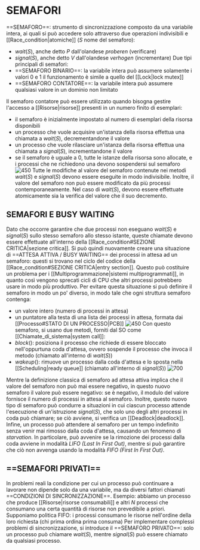 # SEMAFORI
==SEMAFORO==: strumento di sincronizzazione composto da una variabile intera, ai quali si può accedere solo attraverso due operazioni indivisibili e [[Race_condition|atomiche]] ($S$ nome del semaforo):
- $wait(S)$, anche detto $P$ dall'olandese _proberen_ (verificare)
- $signal(S)$, anche detto $V$ dall'olandese _verhogen_ (incrementare)
Due tipi principali di semafori:
- ==SEMAFORO BINARIO==: la variabile intera può assumere solamente i valori 0 e 1
	il funzionamento è simile a quello del [[Lock|lock mutex]]
- ==SEMAFORO CONTATORE==: la variabile intera può assumere qualsiasi valore in un dominio non limitato

Il semaforo contatore può essere utilizzato quando bisogna gestire l'accesso a [[Risorse|risorse]] presenti in un numero finito di esemplari:
- il semaforo è inizialmente impostato al numero di esemplari della risorsa disponibili
- un processo che vuole acquisire un'istanza della risorsa effettua una chiamata a $wait(S)$, decrementandone il valore
- un processo che vuole rilasciare un'istanza della risorsa effettua una chiamata a $signal(S)$, incrementandone il valore
- se il semaforo è uguale a 0, tutte le istanze della risorsa sono allocate, e i processi che ne richiedono una devono sospendersi sul semaforo
![450](semafori.png)
Tutte le modifiche al valore del semaforo contenute nei metodi $wait(S)$ e $signal(S)$ devono essere eseguite in modo indivisibile. Inoltre, il valore del semaforo non può essere modificato da più processi contemporaneamente. Nel caso di $wait(S)$, devono essere effettuate atomicamente sia la verifica del valore che il suo decremento.

## SEMAFORI E BUSY WAITING
Dato che occorre garantire che due processi non eseguano $wait(S)$ e $signal(S)$ sullo stesso semaforo allo stesso istante, queste chiamate devono essere effettuate all'interno della [[Race_condition#SEZIONE CRITICA|sezione critica]]. Si può quindi nuovamente creare una situazione di ==ATTESA ATTIVA / BUSY WAITING== dei processi in attesa ad un semaforo: questi si trovano nel ciclo del codice della [[Race_condition#SEZIONE CRITICA|entry section]]. Questo può costituire un problema per i [[Multiprogrammazione|sistemi multiprogrammati]], in quanto così vengono sprecati cicli di CPU che altri processi potrebbero usare in modo più produttivo.
Per evitare questa situazione si può definire il semaforo in modo un po' diverso, in modo tale che ogni struttura semaforo contenga:
- un valore intero (numero di processi in attesa)
- un puntatore alla testa di una lista dei processi in attesa, formata dai [[Processo#STATO DI UN PROCESSO|PCB]]
![450](semafori2.png)
Con questo semaforo, si usano due metodi, forniti dal SO come [[Chiamate_di_sistema|system call]]:
- $block()$: posiziona il processo che richiede di essere bloccato nell'oppurtuna coda d'attesa, ovvero sospende il processo che invoca il metodo (chiamato all'interno di $wait(S)$)
- $wakeup()$: rimuove un processo dalla coda d'attesa e lo sposta nella [[Scheduling|ready queue]] (chiamato all'interno di $signal(S)$)
![700](semafori3.png)

Mentre la definizione classica di semaforo ad attesa attiva implica che il valore del semaforo non può mai essere negativo, in questo nuovo semaforo il valore può essere negativo: se è negativo, il modulo del valore fornisce il numero di processi in attesa al semaforo.
Inoltre, questo nuovo tipo di semaforo può condurre a situazioni in cui ciascun processo attende l'esecuzione di un'istruzione $signal(S)$, che solo uno degli altri processi in coda può chiamare; se ciò avviene, si verifica un [[Deadlock|deadlock]].
Infine, un processo può attendere al semaforo per un tempo indefinito senza venir mai rimosso dalla coda d'attesa, causando un fenomeno di _starvation_. In particolare, può avvenire se la rimozione dei processi dalla coda avviene in modalità _LIFO (Last In First Out)_, mentre si può garantire che ciò non avvenga usando la modalità _FIFO (First In First Out)_.

## ==SEMAFORI PRIVATI==
In problemi reali la condizione per cui un processo può continuare a lavorare non dipende solo da una variabile, ma da diversi fattori chiamati ==CONDIZIONI DI SINCRONIZZAZIONE==.
Esempio:
	abbiamo un processo che produce [[Risorse|risorse consumabili]] e altri _N_ processi che consumano una certa quantità di risorse non prevedibile a priori. Supponiamo politica FIFO: i processi consumano le risorse nell'ordine della loro richiesta (chi prima ordina prima consuma)
Per implementare complessi problemi di sincronizzazione, si introduce il ==SEMAFORO PRIVATO==: solo un processo può chiamare $wait(S)$, mentre $signal(S)$ può essere chiamato da qualsiasi processo.